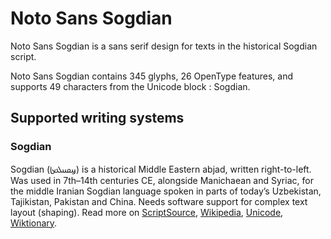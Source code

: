 
# Noto Sans Sogdian

Noto Sans Sogdian is a sans serif design for texts in the historical Sogdian script. 

Noto Sans Sogdian contains 345 glyphs, 26 OpenType features, and supports 49 characters from the Unicode block : Sogdian.


## Supported writing systems


### Sogdian

Sogdian (𐼼𐼴𐼶𐼹𐼷𐼸‎) is a historical Middle Eastern abjad, written right-to-left. Was used in 7th–14th centuries CE, alongside Manichaean and Syriac, for the middle Iranian Sogdian language spoken in parts of today’s Uzbekistan, Tajikistan, Pakistan and China. Needs software support for complex text layout (shaping). Read more on [ScriptSource](https://scriptsource.org/scr/Sogd), [Wikipedia](https://en.wikipedia.org/wiki/ISO_15924:Sogd), [Unicode](https://www.unicode.org/versions/Unicode13.0.0/ch14.pdf#G49476), [Wiktionary](https://en.wiktionary.org/wiki/Category:Sogdian_script).

